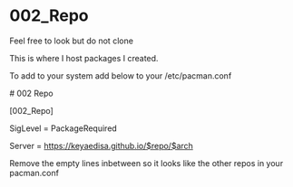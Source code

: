 # 002_Repo
Feel free to look but do not clone

This is where I host packages I created.

To add to your system add below to your /etc/pacman.conf

\# 002 Repo

[002_Repo]

SigLevel = PackageRequired

Server = https://keyaedisa.github.io/$repo/$arch

Remove the empty lines inbetween so it looks like the other repos in your pacman.conf
